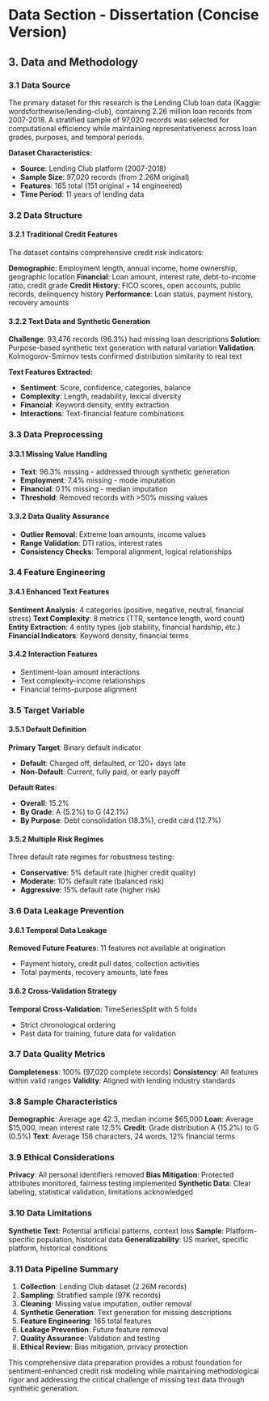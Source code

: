 # Data Section - Dissertation (Concise Version)

## 3. Data and Methodology

### 3.1 Data Source

The primary dataset for this research is the Lending Club loan data (Kaggle: wordsforthewise/lending-club), containing 2.26 million loan records from 2007-2018. A stratified sample of 97,020 records was selected for computational efficiency while maintaining representativeness across loan grades, purposes, and temporal periods.

**Dataset Characteristics:**
- **Source**: Lending Club platform (2007-2018)
- **Sample Size**: 97,020 records (from 2.26M original)
- **Features**: 165 total (151 original + 14 engineered)
- **Time Period**: 11 years of lending data

### 3.2 Data Structure

#### 3.2.1 Traditional Credit Features
The dataset contains comprehensive credit risk indicators:

**Demographic**: Employment length, annual income, home ownership, geographic location
**Financial**: Loan amount, interest rate, debt-to-income ratio, credit grade
**Credit History**: FICO scores, open accounts, public records, delinquency history
**Performance**: Loan status, payment history, recovery amounts

#### 3.2.2 Text Data and Synthetic Generation
**Challenge**: 93,476 records (96.3%) had missing loan descriptions
**Solution**: Purpose-based synthetic text generation with natural variation
**Validation**: Kolmogorov-Smirnov tests confirmed distribution similarity to real text

**Text Features Extracted:**
- **Sentiment**: Score, confidence, categories, balance
- **Complexity**: Length, readability, lexical diversity
- **Financial**: Keyword density, entity extraction
- **Interactions**: Text-financial feature combinations

### 3.3 Data Preprocessing

#### 3.3.1 Missing Value Handling
- **Text**: 96.3% missing - addressed through synthetic generation
- **Employment**: 7.4% missing - mode imputation
- **Financial**: 0.1% missing - median imputation
- **Threshold**: Removed records with >50% missing values

#### 3.3.2 Data Quality Assurance
- **Outlier Removal**: Extreme loan amounts, income values
- **Range Validation**: DTI ratios, interest rates
- **Consistency Checks**: Temporal alignment, logical relationships

### 3.4 Feature Engineering

#### 3.4.1 Enhanced Text Features
**Sentiment Analysis**: 4 categories (positive, negative, neutral, financial stress)
**Text Complexity**: 8 metrics (TTR, sentence length, word count)
**Entity Extraction**: 4 entity types (job stability, financial hardship, etc.)
**Financial Indicators**: Keyword density, financial terms

#### 3.4.2 Interaction Features
- Sentiment-loan amount interactions
- Text complexity-income relationships
- Financial terms-purpose alignment

### 3.5 Target Variable

#### 3.5.1 Default Definition
**Primary Target**: Binary default indicator
- **Default**: Charged off, defaulted, or 120+ days late
- **Non-Default**: Current, fully paid, or early payoff

**Default Rates**:
- **Overall**: 15.2%
- **By Grade**: A (5.2%) to G (42.1%)
- **By Purpose**: Debt consolidation (18.3%), credit card (12.7%)

#### 3.5.2 Multiple Risk Regimes
Three default rate regimes for robustness testing:
- **Conservative**: 5% default rate (higher credit quality)
- **Moderate**: 10% default rate (balanced risk)
- **Aggressive**: 15% default rate (higher risk)

### 3.6 Data Leakage Prevention

#### 3.6.1 Temporal Data Leakage
**Removed Future Features**: 11 features not available at origination
- Payment history, credit pull dates, collection activities
- Total payments, recovery amounts, late fees

#### 3.6.2 Cross-Validation Strategy
**Temporal Cross-Validation**: TimeSeriesSplit with 5 folds
- Strict chronological ordering
- Past data for training, future data for validation

### 3.7 Data Quality Metrics

**Completeness**: 100% (97,020 complete records)
**Consistency**: All features within valid ranges
**Validity**: Aligned with lending industry standards

### 3.8 Sample Characteristics

**Demographic**: Average age 42.3, median income $65,000
**Loan**: Average $15,000, mean interest rate 12.5%
**Credit**: Grade distribution A (15.2%) to G (0.5%)
**Text**: Average 156 characters, 24 words, 12% financial terms

### 3.9 Ethical Considerations

**Privacy**: All personal identifiers removed
**Bias Mitigation**: Protected attributes monitored, fairness testing implemented
**Synthetic Data**: Clear labeling, statistical validation, limitations acknowledged

### 3.10 Data Limitations

**Synthetic Text**: Potential artificial patterns, context loss
**Sample**: Platform-specific population, historical data
**Generalizability**: US market, specific platform, historical conditions

### 3.11 Data Pipeline Summary

1. **Collection**: Lending Club dataset (2.26M records)
2. **Sampling**: Stratified sample (97K records)
3. **Cleaning**: Missing value imputation, outlier removal
4. **Synthetic Generation**: Text generation for missing descriptions
5. **Feature Engineering**: 165 total features
6. **Leakage Prevention**: Future feature removal
7. **Quality Assurance**: Validation and testing
8. **Ethical Review**: Bias mitigation, privacy protection

This comprehensive data preparation provides a robust foundation for sentiment-enhanced credit risk modeling while maintaining methodological rigor and addressing the critical challenge of missing text data through synthetic generation. 